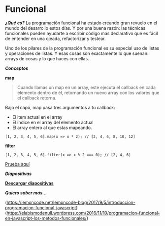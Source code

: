 # Funcional #

***¿Qué es?***
La programación funcional ha estado creando gran revuelo en el mundo del desarrollo estos días. Y por una buena razón: las técnicas funcionales pueden ayudarte a escribir código más declarativo que es fácil de entender en una ojeada, refactorizar y testear. 

Uno de los pilares de la programación funcional es su especial uso de listas y operaciones de listas. Y esas cosas son exactamente lo que suenan: arrays de cosas y lo que haces con ellas. 

***Conceptos***

**map**
>Cuando llamas un map en un array, este ejecuta el callback en cada elemento dentro de él, retornando un nuevo array con los valores que el callback retorna.

Bajo el capó, map pasa tres argumentos a tu callback:
- El item actual en el array
- El indice en el array del elemento actual
- El array entero al que estas mapeando.
```javascrip
[1, 2, 3, 4, 5, 6].map(x => x * 2); // [2, 4, 6, 8, 10, 12]
```

**filter**
```
[1, 2, 3, 4, 5, 6].filter(x => x % 2 === 0); // [2, 4, 6]

```

[Prueba aquí](https://repl.it/@EduDevf/6funcional "replit")

***Diapositivas***

[**Descargar diapositivas**](https://raw.githubusercontent.com/devfmx/cinta-roja/master/2.4%20Funcional/Funcional.pdf)


***Quiero saber más...***

(https://lemoncode.net/lemoncode-blog/2017/9/5/introduccion-programacion-funcional-javascript)
(https://elabismodenull.wordpress.com/2016/11/10/programacion-funcional-en-javascript-los-metodos-funcionales/)
